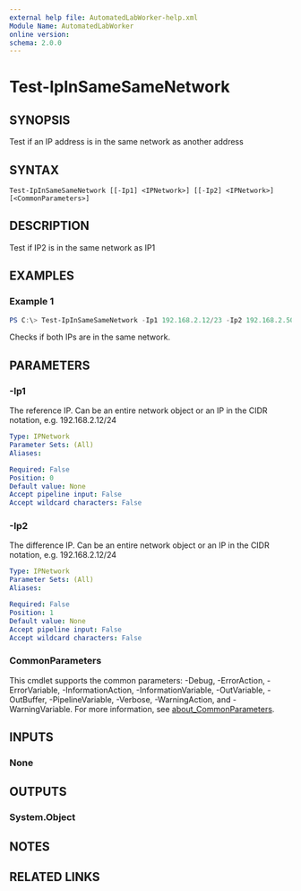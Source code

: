 ```yaml
---
external help file: AutomatedLabWorker-help.xml
Module Name: AutomatedLabWorker
online version:
schema: 2.0.0
---
```


# Test-IpInSameSameNetwork

## SYNOPSIS
Test if an IP address is in the same network as another address

## SYNTAX

```
Test-IpInSameSameNetwork [[-Ip1] <IPNetwork>] [[-Ip2] <IPNetwork>] [<CommonParameters>]
```

## DESCRIPTION
Test if IP2 is in the same network as IP1

## EXAMPLES

### Example 1
```powershell
PS C:\> Test-IpInSameSameNetwork -Ip1 192.168.2.12/23 -Ip2 192.168.2.50/28
```

Checks if both IPs are in the same network.

## PARAMETERS

### -Ip1
The reference IP.
Can be an entire network object or an IP in the CIDR notation, e.g.
192.168.2.12/24

```yaml
Type: IPNetwork
Parameter Sets: (All)
Aliases:

Required: False
Position: 0
Default value: None
Accept pipeline input: False
Accept wildcard characters: False
```

### -Ip2
The difference IP.
Can be an entire network object or an IP in the CIDR notation, e.g.
192.168.2.12/24

```yaml
Type: IPNetwork
Parameter Sets: (All)
Aliases:

Required: False
Position: 1
Default value: None
Accept pipeline input: False
Accept wildcard characters: False
```

### CommonParameters
This cmdlet supports the common parameters: -Debug, -ErrorAction, -ErrorVariable, -InformationAction, -InformationVariable, -OutVariable, -OutBuffer, -PipelineVariable, -Verbose, -WarningAction, and -WarningVariable. For more information, see [about_CommonParameters](http://go.microsoft.com/fwlink/?LinkID=113216).

## INPUTS

### None
## OUTPUTS

### System.Object
## NOTES

## RELATED LINKS
